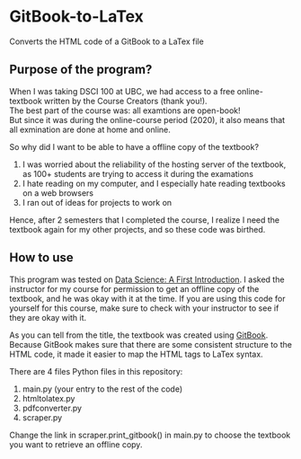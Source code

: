 # GitBook-to-LaTex
Converts the HTML code of a GitBook to a LaTex file


## Purpose of the program?

When I was taking DSCI 100 at UBC, we had access to a free online-textbook written by the Course Creators (thank you!).  
The best part of the course was: all examtions are open-book!  
But since it was during the online-course period (2020), it also means that all exmination are done at home and online.

So why did I want to be able to have a offline copy of the textbook?

1. I was worried about the reliability of the hosting server of the textbook, as 100+ students are trying to access it during the examations
2. I hate reading on my computer, and I especially hate reading textbooks on a web browsers
3. I ran out of ideas for projects to work on

Hence, after 2 semesters that I completed the course, I realize I need the textbook again for my other projects, and so these code was birthed.

## How to use

This program was tested on [Data Science: A First Introduction](https://ubc-dsci.github.io/introduction-to-datascience/).  I asked the instructor for my course for permission to get an offline copy of the textbook, and he was okay with it at the time.  If you are using this code for yourself for this course, make sure to check with your instructor to see if they are okay with it.

As you can tell from the title, the textbook was created using [GitBook](https://www.gitbook.com/).  Because GitBook makes sure that there are some consistent structure to the HTML code, it made it easier to map the HTML tags to LaTex syntax.

There are 4 files Python files in this repository:

1. main.py (your entry to the rest of the code)
2. htmltolatex.py
3. pdfconverter.py
4. scraper.py

Change the link in scraper.print_gitbook() in main.py to choose the textbook you want to retrieve an offline copy.
